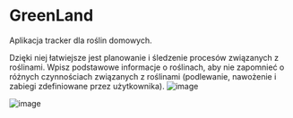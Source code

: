 
# GreenLand
Aplikacja tracker dla roślin domowych.

Dzięki niej łatwiejsze jest planowanie i śledzenie procesów związanych z roślinami. 
Wpisz podstawowe informacje o roślinach, aby nie zapomnieć o różnych czynnościach związanych z roślinami (podlewanie, nawożenie i zabiegi zdefiniowane przez użytkownika).
![image](https://github.com/UladzislauShapavalau/GreenLand/screenshots/1authPage.jpg)

![image](https://github.com/UladzislauShapavalau/GreenLand/assets/80047837/b58d8754-c46f-4436-a311-412a92fe7c19)

